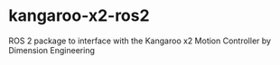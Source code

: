 # kangaroo-x2-ros2
ROS 2 package to interface with the Kangaroo x2 Motion Controller by Dimension Engineering
